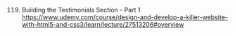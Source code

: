 119. Building the Testimonials Section - Part 1
https://www.udemy.com/course/design-and-develop-a-killer-website-with-html5-and-css3/learn/lecture/27513206#overview






